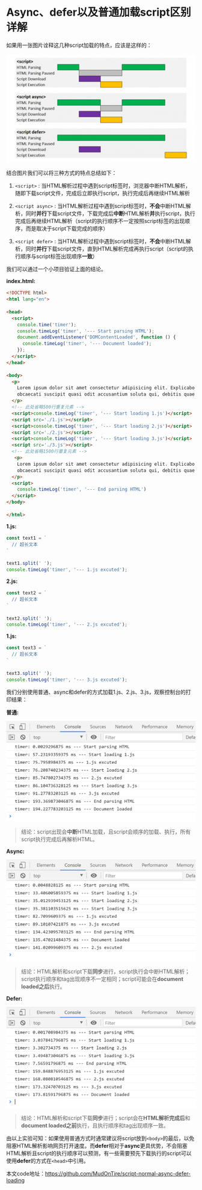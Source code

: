 # Async、defer以及普通加载script区别详解

如果用一张图片诠释这几种script加载的特点，应该是这样的：

![explain](screenshot/explain.png)

结合图片我们可以将三种方式的特点总结如下：

1. `<script>` : 当HTML解析过程中遇到script标签时，浏览器中断HTML解析，随即下载script文件，完成后立即执行script，执行完成后再继续HTML解析

2. `<script async>` : 当HTML解析过程中遇到script标签时，**不会**中断HTML解析，同时**并行**下载script文件，下载完成后**中断**HTML解析**并**执行script，执行完成后再继续HTML解析（script的执行顺序不一定按照script标签的出现顺序，而是取决于script下载完成的顺序）

3. `<script defer>` : 当HTML解析过程中遇到script标签时，**不会**中断HTML解析，同时**并行**下载script文件，直到HTML解析完成再执行script（script的执行顺序与script标签出现顺序**一致**）

我们可以通过一个小项目验证上面的结论。

**index.html:**

```html
<!DOCTYPE html>
<html lang="en">

<head>
  <script>
    console.time('timer');
    console.timeLog('timer', '--- Start parsing HTML');
    document.addEventListener('DOMContentLoaded', function () {
      console.timeLog('timer', '--- Document loaded');
    });
  </script>
</head>

<body>
  <p>
    Lorem ipsum dolor sit amet consectetur adipisicing elit. Explicabo harum velit itaque assumenda, quibusdam
    obcaecati suscipit quasi odit accusantium soluta qui, debitis quae iusto? Nobis ratione ut nesciunt a minima.
  </p>
  <!-- 此处省略500行重复元素 -->
  <script>console.timeLog('timer', '--- Start loading 1.js')</script>
  <script src='./1.js'></script>
  <script>console.timeLog('timer', '--- Start loading 2.js')</script>
  <script src='./2.js'></script>
  <script>console.timeLog('timer', '--- Start loading 3.js')</script>
  <script src='./3.js'></script>
  <!-- 此处省略1500行重复元素 -->
   <p>
    Lorem ipsum dolor sit amet consectetur adipisicing elit. Explicabo harum velit itaque assumenda, quibusdam
    obcaecati suscipit quasi odit accusantium soluta qui, debitis quae iusto? Nobis ratione ut nesciunt a minima.
  </p>
  <script>
    console.timeLog('timer', '--- End parsing HTML')
  </script>
</body>

</html>
```

**1.js:**

```js
const text1 = `
  // 超长文本
`

text1.split(' ');
console.timeLog('timer', '--- 1.js excuted');
```

**2.js:**

```js
const text2 = `
  // 超长文本
`

text2.split(' ');
console.timeLog('timer', '--- 2.js excuted');
```

**1.js:**

```js
const text3 = `
  // 超长文本
`

text3.split(' ');
console.timeLog('timer', '--- 3.js excuted');
```

我们分别使用普通、async和defer的方式加载1.js、2.js、3.js，观察控制台的打印结果：

**普通:**

![normal](screenshot/normal.png)

> 结论：script出现会**中断**HTML加载，且script会顺序的加载、执行，所有script执行完成后再解析HTML。

**Async:**

![async](screenshot/async.png)

> 结论：HTML解析和script下载**同步**进行，script执行会中断HTML解析；script执行顺序和tag出现顺序不一定相同；script可能会在**document loaded之后**执行。

**Defer:**

![defer](screenshot/defer.png)

> 结论：HTML解析和script下载**同步**进行；script会在**HTML解析完成后**和**document loaded之前**执行，且执行顺序和tag出现顺序一致。

由以上实验可知：如果使用普通方式时通常建议将script放到`<body>`的最后，以免阻塞HTML解析影响网页打开速度。而**defer**相对于**async**更具优势，不会阻塞HTML解析且script的执行顺序可以预测，有一些需要预先下载执行的script可以使用**defer**的方式在`<head>`中引用。

本文code地址：https://github.com/MudOnTire/script-normal-async-defer-loading